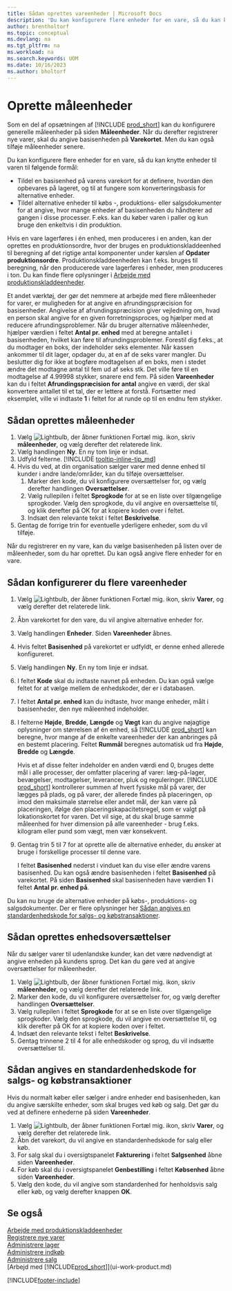 ```yaml
---
title: Sådan oprettes vareenheder | Microsoft Docs
description: 'Du kan konfigurere flere enheder for en vare, så du kan knytte enheder til varen.'
author: brentholtorf
ms.topic: conceptual
ms.devlang: na
ms.tgt_pltfrm: na
ms.workload: na
ms.search.keywords: UOM
ms.date: 10/16/2023
ms.author: bholtorf
---
```

# Oprette måleenheder

Som en del af opsætningen af [!INCLUDE [prod_short](includes/prod_short.md)] kan du konfigurere generelle måleenheder på siden **Måleenheder**. Når du derefter registrerer nye varer, skal du angive basisenheden på **Varekortet**. Men du kan også tilføje måleenheder senere.  

Du kan konfigurere flere enheder for en vare, så du kan knytte enheder til varen til følgende formål:

- Tildel en basisenhed på varens varekort for at definere, hvordan den opbevares på lageret, og til at fungere som konverteringsbasis for alternative enheder.
- Tildel alternative enheder til købs -, produktions- eller salgsdokumenter for at angive, hvor mange enheder af basisenheden du håndterer ad gangen i disse processer. F.eks. kan du køber varen i paller og kun bruge den enkeltvis i din produktion.

Hvis en vare lagerføres i én enhed, men produceres i en anden, kan der oprettes en produktionsordre, hvor der bruges en produktionskladdeenhed til beregning af det rigtige antal komponenter under kørslen af **Opdater produktionsordre**. Produktionskladdeenheden kan f.eks. bruges til beregning, når den producerede vare lagerføres i enheder, men produceres i ton. Du kan finde flere oplysninger i [Arbejde med produktionskladdeenheder](production-how-to-use-the-manufacturing-batch-unit-of-measure.md).  

Et andet værktøj, der gør det nemmere at arbejde med flere måleenheder for varer, er muligheden for at angive en afrundingspræcision for basisenheder. Angivelse af afrundingspræcision giver vejledning om, hvad en person skal angive for en given forretningsproces, og hjælper med at reducere afrundingsproblemer. Når du bruger alternative måleenheder, hjælper værdien i feltet **Antal pr. enhed** med at beregne antallet i basisenheden, hvilket kan føre til afrundingsproblemer. Forestil dig f.eks., at du modtager en boks, der indeholder seks elementer. Når kassen ankommer til dit lager, opdager du, at en af de seks varer mangler. Du beslutter dig for ikke at bogføre modtagelsen af en boks, men i stedet ændre det modtagne antal til fem ud af seks stk. Det ville føre til en modtagelse af 4.99998 stykker, snarere end fem. På siden **Vareenheder** kan du i feltet **Afrundingspræcision for antal** angive en værdi, der skal konvertere antallet til et tal, der er lettere at forstå. Fortsætter med eksemplet, ville vi indtaste **1** i feltet for at runde op til en endnu fem stykker.

## Sådan oprettes måleenheder

1. Vælg ![Lightbulb, der åbner funktionen Fortæl mig.](media/ui-search/search_small.png "Fortæl mig, hvad du vil foretage dig") ikon, skriv **måleenheder**, og vælg derefter det relaterede link.  
2. Vælg handlingen **Ny**. En ny tom linje er indsat.  
3. Udfyld felterne. [!INCLUDE [tooltip-inline-tip_md](includes/tooltip-inline-tip_md.md)]  
4. Hvis du ved, at din organisation sælger varer med denne enhed til kunder i andre lande/områder, kan du tilføje oversættelser.  
    1. Marker den kode, du vil konfigurere oversættelser for, og vælg derefter handlingen **Oversættelser**.
    2. Vælg rullepilen i feltet **Sprogkode** for at se en liste over tilgængelige sprogkoder. Vælg den sprogkode, du vil angive en oversættelse til, og klik derefter på OK for at kopiere koden over i feltet.
    3. Indsæt den relevante tekst i feltet **Beskrivelse**.
5. Gentag de forrige trin for eventuelle yderligere enheder, som du vil tilføje.  

Når du registrerer en ny vare, kan du vælge basisenheden på listen over de måleenheder, som du har oprettet. Du kan også angive flere enheder for en vare.  

## Sådan konfigurerer du flere vareenheder

1. Vælg ![Lightbulb, der åbner funktionen Fortæl mig.](media/ui-search/search_small.png "Fortæl mig, hvad du vil foretage dig") ikon, skriv **Varer**, og vælg derefter det relaterede link.
2. Åbn varekortet for den vare, du vil angive alternative enheder for.
3. Vælg handlingen **Enheder**. Siden **Vareenheder** åbnes.
4. Hvis feltet **Basisenhed** på varekortet er udfyldt, er denne enhed allerede konfigureret.
5. Vælg handlingen **Ny**. En ny tom linje er indsat.
6. I feltet **Kode** skal du indtaste navnet på enheden. Du kan også vælge feltet for at vælge mellem de enhedskoder, der er i databasen.
7. I feltet **Antal pr. enhed** kan du indtaste, hvor mange enheder, målt i basisenheder, den nye måleenhed indeholder.
8. I felterne **Højde**, **Bredde**, **Længde** og **Vægt** kan du angive nøjagtige oplysninger om størrelsen af én enhed, så [!INCLUDE [prod_short](includes/prod_short.md)] kan beregne, hvor mange af de enkelte vareenheder der kan anbringes på en bestemt placering. Feltet **Rummål** beregnes automatisk ud fra **Højde**, **Bredde** og **Længde**.

    Hvis et af disse felter indeholder en anden værdi end 0, bruges dette mål i alle processer, der omfatter placering af varer: læg-på-lager, bevægelser, modtagelser, leverancer, pluk og reguleringer. [!INCLUDE [prod_short](includes/prod_short.md)] kontrollerer summen af hvert fysiske mål på varer, der lægges på plads, og på varer, der allerede findes på placeringen, op imod den maksimale størrelse eller andet mål, der kan være på placeringen, ifølge den placeringskapacitetsregel, som er valgt på lokationskortet for varen. Det vil sige, at du skal bruge samme måleenhed for hver dimension på alle vareenheder - brug f.eks. kilogram eller pund som vægt, men vær konsekvent.
9. Gentag trin 5 til 7 for at oprette alle de alternative enheder, du ønsker at bruge i forskellige processer til denne vare.

    I feltet **Basisenhed** nederst i vinduet kan du vise eller ændre varens basisenhed. Du kan også ændre basisenheden i feltet **Basisenhed** på varekortet. På siden **Basisenhed** skal basisenheden have værdien **1** i feltet **Antal pr. enhed på**.

Du kan nu bruge de alternative enheder på købs-, produktions- og salgsdokumenter. Der er flere oplysninger her [Sådan angives en standardenhedskode for salgs- og købstransaktioner](#to-enter-a-default-unit-of-measure-code-for-sales-and-purchasing-transactions).  

## Sådan oprettes enhedsoversættelser

Når du sælger varer til udenlandske kunder, kan det være nødvendigt at angive enheden på kundens sprog. Det kan du gøre ved at angive oversættelser for måleenheder.

1. Vælg ![Lightbulb, der åbner funktionen Fortæl mig.](media/ui-search/search_small.png "Fortæl mig, hvad du vil foretage dig") ikon, skriv **måleenheder**, og vælg derefter det relaterede link.
2. Marker den kode, du vil konfigurere oversættelser for, og vælg derefter handlingen **Oversættelser**.
3. Vælg rullepilen i feltet **Sprogkode** for at se en liste over tilgængelige sprogkoder. Vælg den sprogkode, du vil angive en oversættelse til, og klik derefter på OK for at kopiere koden over i feltet.
4. Indsæt den relevante tekst i feltet **Beskrivelse**.
5. Gentag trinnene 2 til 4 for alle enhedskoder og sprog, du vil indsætte oversættelser til.

## Sådan angives en standardenhedskode for salgs- og købstransaktioner

Hvis du normalt køber eller sælger i andre enheder end basisenheden, kan du angive særskilte enheder, som skal bruges ved køb og salg. Det gør du ved at definere enhederne på siden **Vareenheder**.

1. Vælg ![Lightbulb, der åbner funktionen Fortæl mig.](media/ui-search/search_small.png "Fortæl mig, hvad du vil foretage dig") ikon, skriv **Varer**, og vælg derefter det relaterede link.
2. Åbn det varekort, du vil angive en standardenhedskode for salg eller køb.
3. For salg skal du i oversigtspanelet **Fakturering** i feltet **Salgsenhed** åbne siden **Vareenheder**.
4. For køb skal du i oversigtspanelet **Genbestilling** i feltet **Købsenhed** åbne siden **Vareenheder**.
5. Vælg den kode, du vil angive som standardenhed for henholdsvis salg eller køb, og vælg derefter knappen **OK**.

## Se også

[Arbejde med produktionskladdeenheder](production-how-to-use-the-manufacturing-batch-unit-of-measure.md)  
[Registrere nye varer](inventory-how-register-new-items.md)  
[Administrere lager](inventory-manage-inventory.md)  
[Administrere indkøb](purchasing-manage-purchasing.md)  
[Administrere salg](sales-manage-sales.md)  
[Arbejd med [!INCLUDE[prod_short](includes/prod_short.md)]](ui-work-product.md)  


[!INCLUDE[footer-include](includes/footer-banner.md)]
